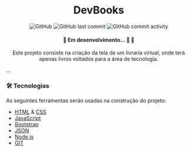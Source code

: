 <h1 align='center'> DevBooks</h1>

<div align='center'>
    <img alt="GitHub" src="https://img.shields.io/github/license/Ed1Abreu/dev-books">
    <img alt="GitHub last commit" src="https://img.shields.io/github/last-commit/Ed1Abreu/dev-books">
    <img alt="GitHub commit activity" src="https://img.shields.io/github/commit-activity/m/Ed1Abreu/dev-books">
</div>

<h4 align="center"> 
	🚧  Em desenvolvimento... 🚀  🚧
</h4>

<p align='center'>Este projeto consiste na criação da tela de um livraria virtual, onde terá apenas livros voltados para a área de tecnologia.</p>

...

### 🛠 Tecnologias

As seguintes ferramentas serão usadas na construção do projeto:

- [HTML](https://developer.mozilla.org/pt-BR/docs/Web/HTML) & [CSS](https://developer.mozilla.org/pt-BR/docs/Web/CSS)
- [JavaScript](https://developer.mozilla.org/pt-BR/docs/Web/JavaScript)
- [Bootstrap](https://getbootstrap.com/)
- [JSON](https://developer.mozilla.org/pt-BR/docs/Learn/JavaScript/Objects/JSON)
- [Node.js](https://nodejs.org/en/)
- [GIT](https://git-scm.com/)















